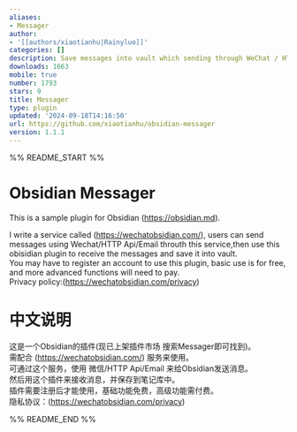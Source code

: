 ```yaml
---
aliases:
- Messager
author:
- '[[authors/xiaotianhu|Rainyluo]]'
categories: []
description: Save messages into vault which sending through WeChat / HTTP API / Email
downloads: 1663
mobile: true
number: 1793
stars: 9
title: Messager
type: plugin
updated: '2024-09-18T14:16:50'
url: https://github.com/xiaotianhu/obsidian-messager
version: 1.1.1
---
```


%% README_START %%

# Obsidian Messager

This is a sample plugin for Obsidian (https://obsidian.md).

I write a service called (https://wechatobsidian.com/), users can send messages using Wechat/HTTP Api/Email throuth this service,then use this obisidian plugin to receive the messages and save it into vault.  
You may have to register an account to use this plugin, basic use is for free, and more advanced functions will need to pay.  
Privacy policy:(https://wechatobsidian.com/privacy)

# 中文说明   
这是一个Obsidian的插件(现已上架插件市场 搜索Messager即可找到)。  
需配合 (https://wechatobsidian.com/) 服务来使用。  
可通过这个服务，使用 微信/HTTP Api/Email 来给Obsidian发送消息。  
然后用这个插件来接收消息，并保存到笔记库中。  
插件需要注册后才能使用，基础功能免费，高级功能需付费。  
隐私协议：(https://wechatobsidian.com/privacy)


%% README_END %%